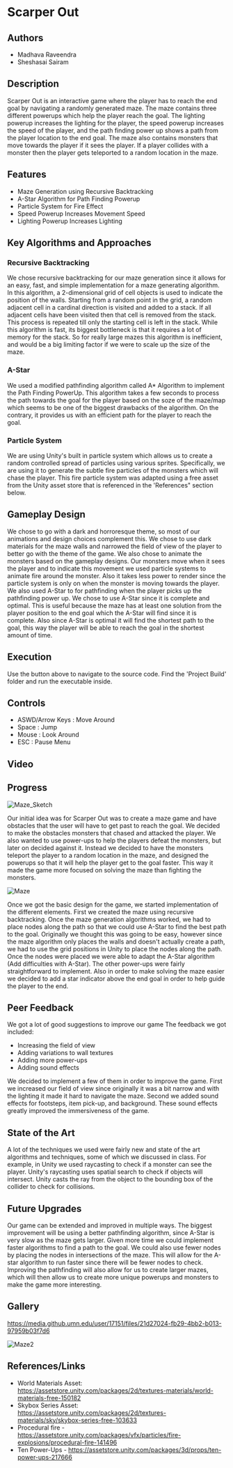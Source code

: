 # Scarper Out

## Authors

-   Madhava Raveendra
-   Sheshasai Sairam

## Description

Scarper Out is an interactive game where the player has to reach the end goal by navigating a randomly generated maze. The maze contains three different powerups which help the player reach the goal. The lighting powerup increases the lighting for the player, the speed powerup increases the speed of the player, and the path finding power up shows a path from the player location to the end goal. The maze also contains monsters that move towards the player if it sees the player. If a player collides with a monster then the player gets teleported to a random location in the maze.

## Features

-   Maze Generation using Recursive Backtracking <br />
-   A-Star Algorithm for Path Finding Powerup <br />
-   Particle System for Fire Effect <br />
-   Speed Powerup Increases Movement Speed <br />
-   Lighting Powerup Increases Lighting <br />

## Key Algorithms and Approaches

### Recursive Backtracking

We chose recursive backtracking for our maze generation since it allows for an easy, fast, and simple implementation for a maze generating algorithm. In this algorithm, a 2-dimensional grid of cell objects is used to indicate the position of the walls. Starting from a random point in the grid, a random adjacent cell in a cardinal direction is visited and added to a stack. If all adjacent cells have been visited then that cell is removed from the stack. This process is repeated till only the starting cell is left in the stack. While this algorithm is fast, its biggest bottleneck is that it requires a lot of memory for the stack. So for really large mazes this algorithm is inefficient, and would be a big limiting factor if we were to scale up the size of the maze.

### A-Star

We used a modified pathfinding algorithm called A\* Algorithm to implement the Path Finding PowerUp. This algorithm takes a few seconds to process the path towards the goal for the player based on the soze of the maze/map which seems to be one of the biggest drawbacks of the algorithm. On the contrary, it provides us with an efficient path for the player to reach the goal.

### Particle System

We are using Unity's built in particle system which allows us to create a random controlled spread of particles using various sprites. Specifically, we are using it to generate the subtle fire particles of the monsters which will chase the player. This fire particle system was adapted using a free asset from the Unity asset store that is referenced in the 'References" section below.

## Gameplay Design

We chose to go with a dark and horroresque theme, so most of our animations and design choices complement this. We chose to use dark materials for the maze walls and narrowed the field of view of the player to better go with the theme of the game. We also chose to animate the monsters based on the gameplay designs. Our monsters move when it sees the player and to indicate this movement we used particle systems to animate fire around the monster. Also it takes less power to render since the particle system is only on when the monster is moving towards the player. We also used A-Star to for pathfinding when the player picks up the pathfinding power up. We chose to use A-Star since it is complete and optimal. This is useful because the maze has at least one solution from the player position to the end goal which the A-Star will find since it is complete. Also since A-Star is optimal it will find the shortest path to the goal, this way the player will be able to reach the goal in the shortest amount of time.

## Execution

Use the button above to navigate to the source code. Find the 'Project Build' folder and run the executable inside.

## Controls

-   ASWD/Arrow Keys : Move Around <br />
-   Space : Jump <br />
-   Mouse : Look Around <br />
-   ESC : Pause Menu <br />

## Video

## Progress

![Maze_Sketch](https://media.github.umn.edu/user/17151/files/7bb69057-d958-46d8-8db5-eb57f10a00de)

Our initial idea was for Scarper Out was to create a maze game and have obstacles that the user will have to get past to reach the goal. We decided to make the obstacles monsters that chased and attacked the player. We also wanted to use power-ups to help the players defeat the monsters, but later on decided against it. Instead we decided to have the monsters teleport the player to a random location in the maze, and designed the powerups so that it will help the player get to the goal faster. This way it made the game more focused on solving the maze than fighting the monsters.

![Maze](https://media.github.umn.edu/user/17151/files/206c8221-bbb5-4f50-b98a-0cf18cd39656)

Once we got the basic design for the game, we started implementation of the different elements. First we created the maze using recursive backtracking. Once the maze generation algorithms worked, we had to place nodes along the path so that we could use A-Star to find the best path to the goal. Originally we thought this was going to be easy, however since the maze algorithm only places the walls and doesn't actually create a path, we had to use the grid positions in Unity to place the nodes along the path. Once the nodes were placed we were able to adapt the A-Star algorithm (Add difficulties with A-Star). The other power-ups were fairly straightforward to implement. Also in order to make solving the maze easier we decided to add a star indicator above the end goal in order to help guide the player to the end.

## Peer Feedback

We got a lot of good suggestions to improve our game The feedback we got included:

-   Increasing the field of view
-   Adding variations to wall textures
-   Adding more power-ups
-   Adding sound effects

We decided to implement a few of them in order to improve the game. First we increased our field of view since originally it was a bit narrow and with the lighting it made it hard to navigate the maze. Second we added sound effects for footsteps, item pick-up, and background. These sound effects greatly improved the immersiveness of the game.

## State of the Art

A lot of the techniques we used were fairly new and state of the art algorithms and techniques, some of which we discussed in class. For example, in Unity we used raycasting to check if a monster can see the player. Unity's raycasting uses spatial search to check if objects will intersect. Unity casts the ray from the object to the bounding box of the collider to check for collisions.

## Future Upgrades

Our game can be extended and improved in multiple ways. The biggest improvement will be using a better pathfinding algorithm, since A-Star is very slow as the maze gets larger. Given more time we could implement faster algorithms to find a path to the goal. We could also use fewer nodes by placing the nodes in intersections of the maze. This will allow for the A-star algorithm to run faster since there will be fewer nodes to check. Improving the pathfinding will also allow for us to create larger mazes, which will then allow us to create more unique powerups and monsters to make the game more interesting.

## Gallery


https://media.github.umn.edu/user/17151/files/21d27024-fb29-4bb2-b013-97959b03f7d6


![Maze2](https://media.github.umn.edu/user/17151/files/c73e5c02-37df-48c9-b73e-53110eb28994)


## References/Links

-   World Materials Asset: https://assetstore.unity.com/packages/2d/textures-materials/world-materials-free-150182
-   Skybox Series Asset: https://assetstore.unity.com/packages/2d/textures-materials/sky/skybox-series-free-103633
-   Procedural fire - https://assetstore.unity.com/packages/vfx/particles/fire-explosions/procedural-fire-141496
-   Ten Power-Ups - https://assetstore.unity.com/packages/3d/props/ten-power-ups-217666
